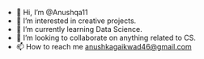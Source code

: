- 👋 Hi, I’m @Anushqa11
- 👀 I’m interested in creative projects.
- 🌱 I’m currently learning Data Science.
- 💞️ I’m looking to collaborate on anything related to CS.
- 📫 How to reach me anushkagaikwad46@gmail.com


